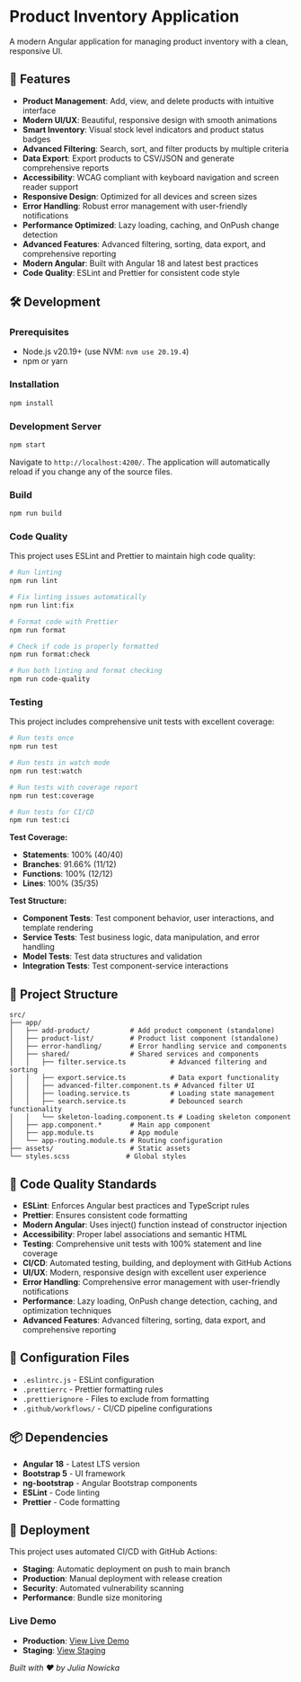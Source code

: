 # Product Inventory Application

A modern Angular application for managing product inventory with a clean, responsive UI.

## 🚀 Features

- **Product Management**: Add, view, and delete products with intuitive interface
- **Modern UI/UX**: Beautiful, responsive design with smooth animations
- **Smart Inventory**: Visual stock level indicators and product status badges
- **Advanced Filtering**: Search, sort, and filter products by multiple criteria
- **Data Export**: Export products to CSV/JSON and generate comprehensive reports
- **Accessibility**: WCAG compliant with keyboard navigation and screen reader support
- **Responsive Design**: Optimized for all devices and screen sizes
- **Error Handling**: Robust error management with user-friendly notifications
- **Performance Optimized**: Lazy loading, caching, and OnPush change detection
- **Advanced Features**: Advanced filtering, sorting, data export, and comprehensive reporting
- **Modern Angular**: Built with Angular 18 and latest best practices
- **Code Quality**: ESLint and Prettier for consistent code style

## 🛠️ Development

### Prerequisites

- Node.js v20.19+ (use NVM: `nvm use 20.19.4`)
- npm or yarn

### Installation

```bash
npm install
```

### Development Server

```bash
npm start
```

Navigate to `http://localhost:4200/`. The application will automatically reload if you change any of the source files.

### Build

```bash
npm run build
```

### Code Quality

This project uses ESLint and Prettier to maintain high code quality:

```bash
# Run linting
npm run lint

# Fix linting issues automatically
npm run lint:fix

# Format code with Prettier
npm run format

# Check if code is properly formatted
npm run format:check

# Run both linting and format checking
npm run code-quality
```

### Testing

This project includes comprehensive unit tests with excellent coverage:

```bash
# Run tests once
npm run test

# Run tests in watch mode
npm run test:watch

# Run tests with coverage report
npm run test:coverage

# Run tests for CI/CD
npm run test:ci
```

**Test Coverage:**
- **Statements**: 100% (40/40)
- **Branches**: 91.66% (11/12)
- **Functions**: 100% (12/12)
- **Lines**: 100% (35/35)

**Test Structure:**
- **Component Tests**: Test component behavior, user interactions, and template rendering
- **Service Tests**: Test business logic, data manipulation, and error handling
- **Model Tests**: Test data structures and validation
- **Integration Tests**: Test component-service interactions

## 📁 Project Structure

```
src/
├── app/
│   ├── add-product/          # Add product component (standalone)
│   ├── product-list/         # Product list component (standalone)
│   ├── error-handling/       # Error handling service and components
│   ├── shared/               # Shared services and components
│   │   ├── filter.service.ts           # Advanced filtering and sorting
│   │   ├── export.service.ts           # Data export functionality
│   │   ├── advanced-filter.component.ts # Advanced filter UI
│   │   ├── loading.service.ts          # Loading state management
│   │   ├── search.service.ts           # Debounced search functionality
│   │   └── skeleton-loading.component.ts # Loading skeleton component
│   ├── app.component.*       # Main app component
│   ├── app.module.ts         # App module
│   └── app-routing.module.ts # Routing configuration
├── assets/                   # Static assets
└── styles.scss              # Global styles
```

## 🎯 Code Quality Standards

- **ESLint**: Enforces Angular best practices and TypeScript rules
- **Prettier**: Ensures consistent code formatting
- **Modern Angular**: Uses inject() function instead of constructor injection
- **Accessibility**: Proper label associations and semantic HTML
- **Testing**: Comprehensive unit tests with 100% statement and line coverage
- **CI/CD**: Automated testing, building, and deployment with GitHub Actions
- **UI/UX**: Modern, responsive design with excellent user experience
- **Error Handling**: Comprehensive error management with user-friendly notifications
- **Performance**: Lazy loading, OnPush change detection, caching, and optimization techniques
- **Advanced Features**: Advanced filtering, sorting, data export, and comprehensive reporting

## 🔧 Configuration Files

- `.eslintrc.js` - ESLint configuration
- `.prettierrc` - Prettier formatting rules
- `.prettierignore` - Files to exclude from formatting
- `.github/workflows/` - CI/CD pipeline configurations

## 📦 Dependencies

- **Angular 18** - Latest LTS version
- **Bootstrap 5** - UI framework
- **ng-bootstrap** - Angular Bootstrap components
- **ESLint** - Code linting
- **Prettier** - Code formatting

## 🚀 Deployment

This project uses automated CI/CD with GitHub Actions:

- **Staging**: Automatic deployment on push to main branch
- **Production**: Manual deployment with release creation
- **Security**: Automated vulnerability scanning
- **Performance**: Bundle size monitoring

### Live Demo
- **Production**: [View Live Demo](https://julianowicka.github.io/[repo]/)
- **Staging**: [View Staging](https://julianowicka.github.io/[repo]/staging/)

*Built with ❤️ by Julia Nowicka*

